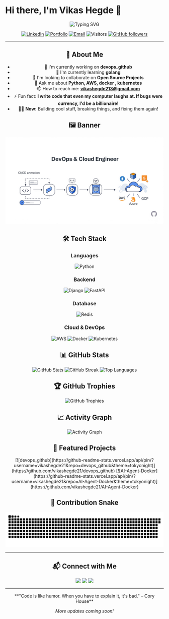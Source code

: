 # Hi there, I'm Vikas Hegde 👋

<div align="center">
  <img src="https://readme-typing-svg.herokuapp.com?font=Fira+Code&pause=1000&color=2196F3&center=true&vCenter=true&width=435&lines=Devops+Engineer;Cloud+Engineer;Open+Source+Enthusiast;Always+Learning+New+Things" alt="Typing SVG" />
</div>

<div align="center">

<div align="center">
  
  [![LinkedIn](https://img.shields.io/badge/LinkedIn-%230077B5.svg?logo=linkedin&logoColor=white)](https://www.linkedin.com/in/vikashegde21/)
  [![Portfolio](https://img.shields.io/badge/Portfolio-%23000000.svg?style=flat&logo=firefox&logoColor=#FF7139)](https://github.com/vikashegde21/AI-Agent-Docker.git)
  [![Email](https://img.shields.io/badge/Email-D14836?style=flat&logo=gmail&logoColor=white)](mailto:vikashegde213@gmail.com)
  ![Visitors](https://komarev.com/ghpvc/?username=vikashegde21&label=Profile%20views&color=0e75b6&style=flat)
  [![GitHub followers](https://img.shields.io/github/followers/vikashegde21.svg?style=social&label=Follow&maxAge=2592000)](https://github.com/vikashegde21?tab=followers)
  
</div>

---

## 🚀 About Me

- 🔭 I'm currently working on **devops_github**
- 🌱 I'm currently learning **golang**
- 👯 I'm looking to collaborate on **Open Source Projects**
- 💬 Ask me about **Python, AWS, docker , kubernetes**
- 📫 How to reach me: **vikashegde213@gmail.com**
- ⚡ Fun fact: **I write code that even my computer laughs at. If bugs were currency, I'd be a billionaire!**
- 🏄‍♂️ **Now:** Building cool stuff, breaking things, and fixing them again!

## 🖼️ Banner

<div align="center">
  <img src="assets/header.png" alt="Banner" />
</div>

## 🛠️ Tech Stack

<div align="center">

### Languages
![Python](https://img.shields.io/badge/python-3670A0?style=for-the-badge&logo=python&logoColor=ffdd54)

### Backend
![Django](https://img.shields.io/badge/django-%23092E20.svg?style=for-the-badge&logo=django&logoColor=white)
![FastAPI](https://img.shields.io/badge/FastAPI-005571?style=for-the-badge&logo=fastapi)

### Database
![Redis](https://img.shields.io/badge/redis-%23DD0031.svg?style=for-the-badge&logo=redis&logoColor=white)

### Cloud & DevOps
![AWS](https://img.shields.io/badge/AWS-%23FF9900.svg?style=for-the-badge&logo=amazon-aws&logoColor=white)
![Docker](https://img.shields.io/badge/docker-%230db7ed.svg?style=for-the-badge&logo=docker&logoColor=white)
![Kubernetes](https://img.shields.io/badge/kubernetes-%23326ce5.svg?style=for-the-badge&logo=kubernetes&logoColor=white)

</div>

## 📊 GitHub Stats

<div align="center">
  <img src="https://github-readme-stats.vercel.app/api?username=vikashegde21&theme=tokyonight&hide_border=false&include_all_commits=true&count_private=true" alt="GitHub Stats" />
  <img src="https://github-readme-streak-stats.herokuapp.com/?user=vikashegde21&theme=tokyonight&hide_border=false" alt="GitHub Streak" />
  <img src="https://github-readme-stats.vercel.app/api/top-langs/?username=vikashegde21&theme=tokyonight&hide_border=false&include_all_commits=true&count_private=true&layout=compact" alt="Top Languages" />
</div>

## 🏆 GitHub Trophies

<div align="center">
  <img src="https://github-profile-trophy.vercel.app/?username=vikashegde21&theme=tokyonight&no-frame=false&no-bg=false&margin-w=4" alt="GitHub Trophies" />
</div>

## 📈 Activity Graph

<div align="center">
  <img src="https://github-readme-activity-graph.vercel.app/graph?username=vikashegde21&theme=tokyo-night" alt="Activity Graph" />
</div>

## 🎯 Featured Projects

<div align="center">
[![devops_github](https://github-readme-stats.vercel.app/api/pin/?username=vikashegde21&repo=devops_github&theme=tokyonight)](https://github.com/vikashegde21/devops_github)
[![AI-Agent-Docker](https://github-readme-stats.vercel.app/api/pin/?username=vikashegde21&repo=AI-Agent-Docker&theme=tokyonight)](https://github.com/vikashegde21/AI-Agent-Docker)
</div>

## 🐍 Contribution Snake

<div align="center">
  <img src="https://raw.githubusercontent.com/vikashegde21/vikashegde21/output/snake.svg" alt="Snake animation" />
</div>

---

## 📬 Connect with Me

<div align="center">
  <a href="mailto:vikashegde213@gmail.com"><img src="https://img.shields.io/badge/Email-D14836?style=for-the-badge&logo=gmail&logoColor=white" /></a>
  <a href="https://www.linkedin.com/in/vikashegde21/"><img src="https://img.shields.io/badge/LinkedIn-%230077B5.svg?style=for-the-badge&logo=linkedin&logoColor=white" /></a>
  <a href="https://github.com/vikashegde21"><img src="https://img.shields.io/badge/GitHub-181717?style=for-the-badge&logo=github&logoColor=white" /></a>
</div>

---

<div align="center">
  **"Code is like humor. When you have to explain it, it's bad." – Cory House**
  
  _More updates coming soon!_
</div>